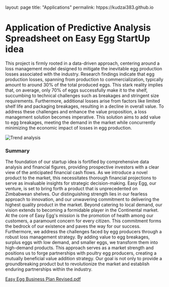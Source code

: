 layout: page
title: "Applications"
permalink: htpps://kudzai383.github.io

# Application of Predictive Analysis Spreadsheet on Easy Egg StartUp idea

This project is firmly rooted in a data-driven approach, centering around a loss management model designed to mitigate the inevitable egg production losses associated with the industry. Research findings indicate that egg production losses, spanning from production to commercialization, typically amount to around 30% of the total produced eggs. This stark reality implies that, on average, only 70% of eggs successfully make it to the shelf, succumbing to technical challenges such as breakages and stringent size requirements. Furthermore, additional losses arise from factors like limited shelf life and packaging breakages, resulting in a decline in overall value. To address these challenges and enhance the value proposition, a loss management solution becomes imperative. This solution aims to add value to egg breakages, meeting the demand in the market while concurrently minimizing the economic impact of losses in egg production.

![Trend analysis](https://github.com/kudzai383/UNITAR-Project-Business-Plan/assets/153997269/37d7c191-f81f-47c4-a085-aa98b077279f)

### Summary
The foundation of our startup idea is fortified by comprehensive data analysis and financial figures, providing prospective investors with a clear view of the anticipated financial cash flows. As we introduce a novel product to the market, this necessitates thorough financial projections to serve as invaluable insights for strategic decision-making. Easy Egg, our venture, is set to bring forth a product that is unprecedented on Zimbabwean shelves. Our distinguishing strength lies in our fearless approach to innovation, and our unwavering commitment to delivering the highest quality product in the market. Beyond catering to local demand, our vision extends to becoming a formidable player in the Continental market. At the core of Easy Egg's mission is the promotion of health among our customers, a paramount concern for every citizen. This commitment forms the bedrock of our existence and paves the way for our success. Furthermore, we address the challenges faced by egg producers through a robust loss management strategy. By adding value to egg breakages, surplus eggs with low demand, and smaller eggs, we transform them into high-demand products. This approach serves as a market strength and positions us to forge partnerships with poultry egg producers, creating a mutually beneficial value addition strategy. Our goal is not only to provide a groundbreaking product but to revolutionize the market and establish enduring partnerships within the industry.
 
[Easy Egg Business Plan Revised.pdf](https://github.com/kudzai383/UNITAR-Project-Business-Plan/files/14084733/Easy.Egg.Business.Plan.Revised.pdf)


